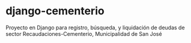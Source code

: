 # django-cementerio
Proyecto en Django para registro, búsqueda, y liquidación de deudas de sector Recaudaciones-Cementerio, Municipalidad de San José
